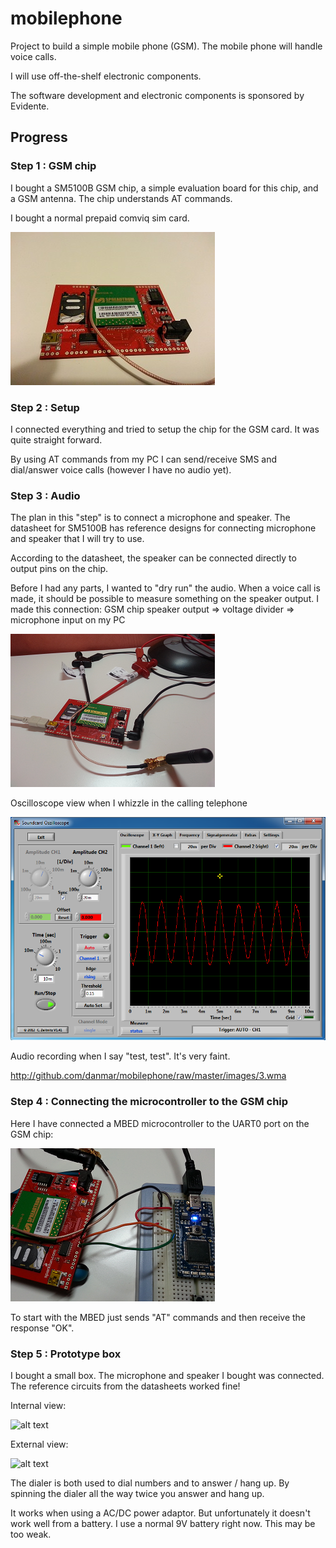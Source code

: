 
# mobilephone

Project to build a simple mobile phone (GSM). The mobile phone will handle
voice calls.

I will use off-the-shelf electronic components.

The software development and electronic components is sponsored by
Evidente.

## Progress

### Step 1 : GSM chip

I bought a SM5100B GSM chip, a simple evaluation board for this chip, and a
GSM antenna. The chip understands AT commands.

I bought a normal prepaid comviq sim card.

![alt text](http://github.com/danmar/mobilephone/raw/master/images/1-mini.png "Chip")

### Step 2 : Setup

I connected everything and tried to setup the chip for the GSM card. It was
quite straight forward.

By using AT commands from my PC I can send/receive SMS and dial/answer voice
calls (however I have no audio yet).

### Step 3 : Audio

The plan in this "step" is to connect a microphone and speaker. The datasheet
for SM5100B has reference designs for connecting microphone and speaker that
I will try to use.

According to the datasheet, the speaker can be connected directly to output
pins on the chip.

Before I had any parts, I wanted to "dry run" the audio. When a voice call is
made, it should be possible to measure something on the speaker output. I made
this connection:
  GSM chip speaker output => voltage divider => microphone input on my PC

![alt text](http://github.com/danmar/mobilephone/raw/master/images/3a-mini.png "Connection")

Oscilloscope view when I whizzle in the calling telephone

![alt text](http://github.com/danmar/mobilephone/raw/master/images/3b.png "Oscilloscope view")

Audio recording when I say "test, test". It's very faint.

http://github.com/danmar/mobilephone/raw/master/images/3.wma

### Step 4 : Connecting the microcontroller to the GSM chip

Here I have connected a MBED microcontroller to the UART0 port on the GSM chip:

![alt text](http://github.com/danmar/mobilephone/raw/master/images/4-mini.png "MBED")

To start with the MBED just sends "AT" commands and then receive the response "OK".

### Step 5 : Prototype box

I bought a small box. The microphone and speaker I bought was connected. The
reference circuits from the datasheets worked fine!

Internal view:

![alt text](http://github.com/danmar/mobilephone/raw/master/images/5b-mini.png "Internal")

External view:

![alt text](http://github.com/danmar/mobilephone/raw/master/images/5a-mini.png "External")

The dialer is both used to dial numbers and to answer / hang up. By spinning the dialer
all the way twice you answer and hang up.

It works when using a AC/DC power adaptor. But unfortunately it doesn't work well from a
battery. I use a normal 9V battery right now. This may be too weak.
